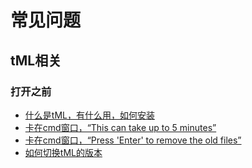 # 常见问题

## tML相关

### 打开之前

- [什么是tML，有什么用，如何安装][tML1]
- [卡在cmd窗口，“This can take up to 5 minutes”][tML2]
- [卡在cmd窗口，“Press 'Enter' to remove the old files”][tML2]
- [如何切换tML的版本][tML3]


[tML1]: https://github.com/lyc-Lacewing/tML-and-tmod-issues-cn/blob/master/IssuesAndSolutions/tML/WhatIsTML.md
[tML2]: https://github.com/lyc-Lacewing/tML-and-tmod-issues-cn/blob/master/IssuesAndSolutions/tML/Dotnet6.0.md
[tML3]: https://github.com/lyc-Lacewing/tML-and-tmod-issues-cn/blob/master/IssuesAndSolutions/tML/HowToChangeTMLVersion.md
